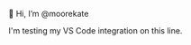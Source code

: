 👋 Hi, I’m @moorekate

I'm testing my VS Code integration on this line.

<!---
moorekate/moorekate is a ✨ special ✨ repository because its `README.md` (this file) appears on your GitHub profile.
You can click the Preview link to take a look at your changes.
--->
